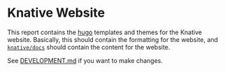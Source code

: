 # Knative Website

This report contains the [hugo](https://gohugo.io) templates and themes for the
Knative website. Basically, this should contain the formatting for the website,
and [`knative/docs`](https://github.com/knative/docs) should contain the content
for the website.

See [DEVELOPMENT.md](DEVELOPMENT.md) if you want to make changes.
